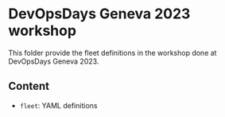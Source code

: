 # DevOpsDays Geneva 2023 workshop

This folder provide the fleet definitions in the workshop done at DevOpsDays Geneva 2023.

## Content

* `fleet`: YAML definitions
